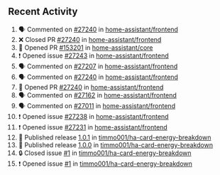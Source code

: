 ## Recent Activity

<!--START_SECTION:activity-->
1. 🗣 Commented on [#27240](https://github.com/home-assistant/frontend/issues/27240) in [home-assistant/frontend](https://github.com/home-assistant/frontend)
2. ❌ Closed PR [#27240](https://github.com/home-assistant/frontend/pull/27240) in [home-assistant/frontend](https://github.com/home-assistant/frontend)
3. 💪 Opened PR [#153201](https://github.com/home-assistant/core/pull/153201) in [home-assistant/core](https://github.com/home-assistant/core)
4. ❗ Opened issue [#27243](https://github.com/home-assistant/frontend/issues/27243) in [home-assistant/frontend](https://github.com/home-assistant/frontend)
5. 🗣 Commented on [#27207](https://github.com/home-assistant/frontend/issues/27207) in [home-assistant/frontend](https://github.com/home-assistant/frontend)
6. 🗣 Commented on [#27240](https://github.com/home-assistant/frontend/issues/27240) in [home-assistant/frontend](https://github.com/home-assistant/frontend)
7. 💪 Opened PR [#27240](https://github.com/home-assistant/frontend/pull/27240) in [home-assistant/frontend](https://github.com/home-assistant/frontend)
8. 🗣 Commented on [#27162](https://github.com/home-assistant/frontend/issues/27162) in [home-assistant/frontend](https://github.com/home-assistant/frontend)
9. 🗣 Commented on [#27011](https://github.com/home-assistant/frontend/issues/27011) in [home-assistant/frontend](https://github.com/home-assistant/frontend)
10. ❗ Opened issue [#27238](https://github.com/home-assistant/frontend/issues/27238) in [home-assistant/frontend](https://github.com/home-assistant/frontend)
11. ❗ Opened issue [#27231](https://github.com/home-assistant/frontend/issues/27231) in [home-assistant/frontend](https://github.com/home-assistant/frontend)
12. 🚀 Published release [1.0.1](https://github.com/1.0.1) in [timmo001/ha-card-energy-breakdown](https://github.com/timmo001/ha-card-energy-breakdown)
13. 🚀 Published release [1.0.0](https://github.com/1.0.0) in [timmo001/ha-card-energy-breakdown](https://github.com/timmo001/ha-card-energy-breakdown)
14. 🔒 Closed issue [#1](https://github.com/timmo001/ha-card-energy-breakdown/issues/1) in [timmo001/ha-card-energy-breakdown](https://github.com/timmo001/ha-card-energy-breakdown)
15. ❗ Opened issue [#1](https://github.com/timmo001/ha-card-energy-breakdown/issues/1) in [timmo001/ha-card-energy-breakdown](https://github.com/timmo001/ha-card-energy-breakdown)
<!--END_SECTION:activity-->
